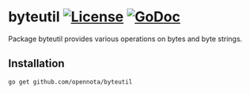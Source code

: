 byteutil [![License](http://img.shields.io/:license-gpl3-blue.svg)](http://www.gnu.org/licenses/gpl-3.0.html) [![GoDoc](http://godoc.org/github.com/opennota/byteutil?status.svg)](http://godoc.org/github.com/opennota/byteutil)
========

Package byteutil provides various operations on bytes and byte strings.

## Installation

    go get github.com/opennota/byteutil
